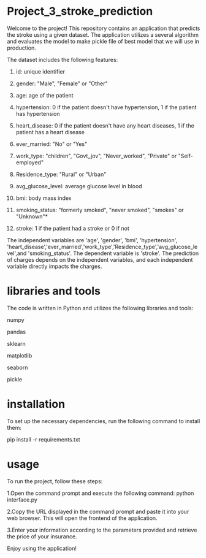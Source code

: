 # Project_3_stroke_prediction
Welcome to the project! This repository contains an application that predicts the stroke using a given dataset. The application utilizes a several algorithm and evaluates the model to make pickle file of best model that we will use in production.

The dataset includes the following features:

1) id: unique identifier
   
2) gender: "Male", "Female" or "Other"
   
3) age: age of the patient
   
4) hypertension: 0 if the patient doesn't have hypertension, 1 if the patient has hypertension
   
5) heart_disease: 0 if the patient doesn't have any heart diseases, 1 if the patient has a heart disease
    
6) ever_married: "No" or "Yes"
    
7) work_type: "children", "Govt_jov", "Never_worked", "Private" or "Self-employed"
    
8) Residence_type: "Rural" or "Urban"
    
9) avg_glucose_level: average glucose level in blood
    
10) bmi: body mass index
    
11) smoking_status: "formerly smoked", "never smoked", "smokes" or "Unknown"*
    
12) stroke: 1 if the patient had a stroke or 0 if not
    

The independent variables are 'age', 'gender', 'bmi', 'hypertension', 'heart_disease','ever_married','work_type','Residence_type','avg_glucose_level',and 'smoking_status'. The dependent variable is 'stroke'. The prediction of charges depends on the independent variables, and each independent variable directly impacts the charges.


# libraries and tools
The code is written in Python and utilizes the following libraries and tools:

numpy

pandas

sklearn

matplotlib

seaborn

pickle

# installation
To set up the necessary dependencies, run the following command to install them:

pip install -r requirements.txt

# usage
To run the project, follow these steps:

1.Open the command prompt and execute the following command: python interface.py

2.Copy the URL displayed in the command prompt and paste it into your web browser. This will open the frontend of the application.

3.Enter your information according to the parameters provided and retrieve the price of your insurance.

Enjoy using the application!

